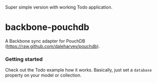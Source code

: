 Super simple version with working Todo application.

# backbone-pouchdb

A Backbone sync adapter for PouchDB (https://raw.github.com/daleharvey/pouchdb).

### Getting started

Check out the Todo example how it works.
Basically, just set a `database` property on your model or collection.
